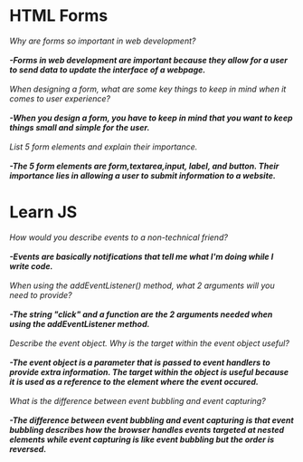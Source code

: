 # HTML Forms
*Why are forms so important in web development?*
<br>
<br>
***-Forms in web development are important because they allow for a user to send data to update the interface of a webpage.***
<br>
<br>
*When designing a form, what are some key things to keep in mind when it comes to user experience?*
<br>
<br>
***-When you design a form, you have to keep in mind that you want to keep things small and simple for the user.***
<br>
<br>
*List 5 form elements and explain their importance.*
<br>
<br>
***-The 5 form elements are form,textarea,input, label, and button. Their importance lies in allowing a user to submit information to a website.***

# Learn JS

*How would you describe events to a non-technical friend?*
<br>
<br>
***-Events are basically notifications that tell me what I'm doing while I write code.***
<br>
<br>
*When using the addEventListener() method, what 2 arguments will you need to provide?*
<br>
<br>
***-The string "click" and a function are the 2 arguments needed when using the addEventListener method.***
<br>
<br>
*Describe the event object. Why is the target within the event object useful?*
<br>
<br>
***-The event object is a parameter that is passed to event handlers to provide extra information. The target within the object is useful because it is used as a reference to the element where the event occured.***
<br>
<br>
*What is the difference between event bubbling and event capturing?*
<br>
<br>
***-The difference between event bubbling and event capturing is that event bubbling describes how the browser handles events targeted at nested elements while event capturing is like event bubbling but the order is reversed.*** 
<br>
<br>

